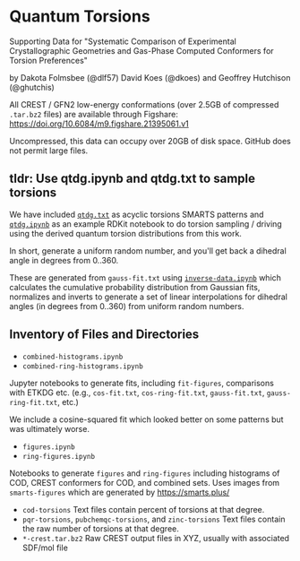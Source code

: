 # Quantum Torsions

Supporting Data for "Systematic Comparison of Experimental Crystallographic Geometries and Gas-Phase Computed Conformers for Torsion Preferences"

by Dakota Folmsbee (@dlf57) David Koes (@dkoes) and Geoffrey Hutchison (@ghutchis)

All CREST / GFN2 low-energy conformations (over 2.5GB of compressed `.tar.bz2` files) are available through Figshare:
https://doi.org/10.6084/m9.figshare.21395061.v1

Uncompressed, this data can occupy over 20GB of disk space. GitHub does not permit large files.

## tldr: Use qtdg.ipynb and qtdg.txt to sample torsions

We have included [`qtdg.txt`](https://github.com/hutchisonlab/quantum-torsions/blob/main/qtdg.txt) as acyclic torsions SMARTS patterns and [`qtdg.ipynb`](https://github.com/hutchisonlab/quantum-torsions/blob/main/qtdg.ipynb)
as an example RDKit notebook to do torsion sampling / driving using the 
derived quantum torsion distributions from this work.

In short, generate a uniform random number, and you'll get back a dihedral angle in degrees from 0..360.

These are generated from `gauss-fit.txt` using [`inverse-data.ipynb`](https://github.com/hutchisonlab/quantum-torsions/blob/main/inverse-data.ipynb) which calculates the cumulative probability distribution from Gaussian fits, normalizes and inverts to generate a set of linear interpolations for dihedral
angles (in degrees from 0..360) from uniform random numbers.

## Inventory of Files and Directories

* `combined-histograms.ipynb`
* `combined-ring-histograms.ipynb`

Jupyter notebooks to generate fits, including `fit-figures`, comparisons with ETKDG etc. (e.g., `cos-fit.txt`, `cos-ring-fit.txt`, `gauss-fit.txt`, `gauss-ring-fit.txt`, etc.)

We include a cosine-squared fit which looked better on some patterns but was ultimately worse.

* `figures.ipynb`
* `ring-figures.ipynb`

Notebooks to generate `figures` and `ring-figures` including histograms of COD, CREST conformers for COD, and combined sets. Uses images from `smarts-figures` which are generated by https://smarts.plus/

* `cod-torsions`
Text files contain percent of torsions at that degree.
* `pqr-torsions`, `pubchemqc-torsions`, and `zinc-torsions`
Text files contain the raw number of torsions at that degree.
* `*-crest.tar.bz2`
Raw CREST output files in XYZ, usually with associated SDF/mol file
